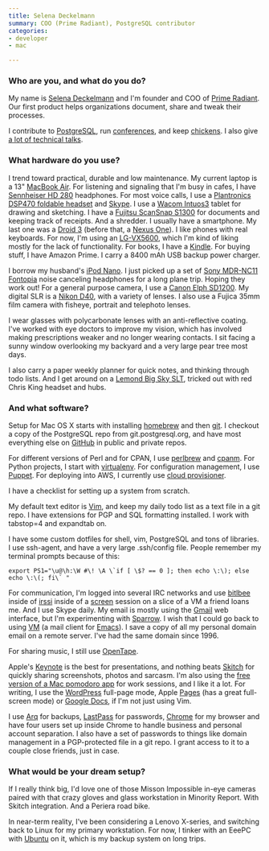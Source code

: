 ```yaml
---
title: Selena Deckelmann
summary: COO (Prime Radiant), PostgreSQL contributor
categories:
- developer
- mac

---
```


### Who are you, and what do you do?

My name is [Selena Deckelmann](http://www.chesnok.com/daily/ "Selena's weblog.") and I'm founder and COO of [Prime Radiant](http://primeradiant.com/ "Prime Radiant's website."). Our first product helps organizations document, share and tweak their processes.

I contribute to [PostgreSQL][], run [conferences](http://postgresopen.org/ "The Postgres Open conference site."), and keep [chickens](http://blip.tv/aj-/selena-deckelmann-how-to-kill-three-chickens-in-three-years-1805373 "Selena's talk on how to kill chickens."). I also give [a lot of technical talks](http://www.chesnok.com/daily/conferences/ "A list of Selena's talks and conferences.").

### What hardware do you use?

I trend toward practical, durable and low maintenance. My current laptop is a 13" [MacBook Air][macbook-air]. For listening and signaling that I'm busy in cafes, I have [Sennheiser HD 280][hd-280-pro] headphones. For most voice calls, I use a [Plantronics DSP470 foldable headset][audio-470-usb] and [Skype][]. I use a [Wacom Intuos3][intuos] tablet for drawing and sketching. I have a [Fujitsu ScanSnap S1300][scansnap-s1300] for documents and keeping track of receipts. And a shredder. I usually have a smartphone. My last one was a [Droid 3][droid-3] (before that, a [Nexus One][nexus-one]). I like phones with real keyboards. For now, I'm using an [LG-VX5600][accolade-vx5600], which I'm kind of liking mostly for the lack of functionality. For books, I have a [Kindle][]. For buying stuff, I have Amazon Prime. I carry a 8400 mAh USB backup power charger.

I borrow my husband's [iPod Nano][ipod-nano]. I just picked up a set of [Sony MDR-NC11 Fontopia][mdr-nc11] noise canceling headphones for a long plane trip. Hoping they work out! For a general purpose camera, I use a [Canon Elph SD1200][powershot-sd1200-is]. My digital SLR is a [Nikon D40][d40], with a variety of lenses. I also use a Fujica 35mm film camera with fisheye, portrait and telephoto lenses.

I wear glasses with polycarbonate lenses with an anti-reflective coating. I've worked with eye doctors to improve my vision, which has involved making prescriptions weaker and no longer wearing contacts. I sit facing a sunny window overlooking my backyard and a very large pear tree most days. 

I also carry a paper weekly planner for quick notes, and thinking through todo lists. And I get around on a [Lemond Big Sky SLT][big-sky-slt], tricked out with red Chris King headset and hubs.

### And what software?

Setup for Mac OS X starts with installing [homebrew][] and then [git][]. I checkout a copy of the PostgreSQL repo from git.postgresql.org, and have most everything else on [GitHub][] in public and private repos. 

For different versions of Perl and for CPAN, I use [perlbrew][] and [cpanm][cpanminus]. For Python projects, I start with [virtualenv][]. For configuration management, I use [Puppet][]. For deploying into AWS, I currently use [cloud provisioner][puppet-cloud-provisioner].

I have a checklist for setting up a system from scratch.

My default text editor is [Vim][], and keep my daily todo list as a text file in a git repo. I have extensions for PGP and SQL formatting installed. I work with tabstop=4 and expandtab on.

I have some custom dotfiles for shell, vim, PostgreSQL and tons of libraries. I use ssh-agent, and have a very large .ssh/config file. People remember my terminal prompts because of this: 

    export PS1="\u@\h:\W #\! \A \`if [ \$? == 0 ]; then echo \:\); else echo \:\(; fi\` "

For communication, I'm logged into several IRC networks and use [bitlbee][] inside of [irssi][] inside of a [screen][] session on a slice of a VM a friend loans me. And I use Skype daily. My email is mostly using the [Gmail][] web interface, but I'm experimenting with [Sparrow][]. I wish that I could go back to using [VM][] (a mail client for [Emacs][]). I save a copy of all my personal domain email on a remote server. I've had the same domain since 1996.

For sharing music, I still use [OpenTape][].

Apple's [Keynote][] is the best for presentations, and nothing beats [Skitch][] for quickly sharing screenshots, photos and sarcasm. I'm also using the [free version of a Mac pomodoro app][pomodoro] for work sessions, and I like it a lot. For writing, I use the [WordPress][] full-page mode, Apple [Pages][] (has a great full-screen mode) or [Google Docs][google-docs], if I'm not just using Vim.

I use [Arq][] for backups, [LastPass][] for passwords, [Chrome][] for my browser and have four users set up inside Chrome to handle business and personal account separation. I also have a set of passwords to things like domain management in a PGP-protected file in a git repo. I grant access to it to a couple close friends, just in case.

### What would be your dream setup?

If I really think big, I'd love one of those Misson Impossible in-eye cameras paired with that crazy gloves and glass workstation in Minority Report. With Skitch integration. And a Periera road bike.

In near-term reality, I've been considering a Lenovo X-series, and switching back to Linux for my primary workstation. For now, I tinker with an EeePC with [Ubuntu][] on it, which is my backup system on long trips.

[accolade-vx5600]: https://www.lg.com/us/support-mobile/lg-LGVX5600 "A phone."
[audio-470-usb]: https://www.amazon.com/Plantronics-Foldable-USB-Optimized-470/dp/B000VVXO7E "A USB-based headset."
[big-sky-slt]: http://www.bikepedia.com/QuickBike/BikeSpecs.aspx?Year=2005&Brand=LeMond&Model=Big+Sky+SLT&Type=bike "A bike."
[d40]: https://www.nikonusa.com/en/Nikon-Products/Product-Archive/Digital-SLR-Cameras/25420/D40.html "A 6.1 megapixel digital SLR camera."
[droid-3]: https://en.wikipedia.org/wiki/Droid_3 "An Android-based smartphone."
[hd-280-pro]: https://www.amazon.com/Sennheiser-HD-280-Pro-Headphones/dp/B000065BPB "Closed stereo headphones."
[intuos]: https://www.wacom.com/en-us/products/pen-tablets/intuos "A pen tablet."
[ipod-nano]: https://www.apple.com/ipod-nano/ "A small music player."
[kindle]: https://www.amazon.com/Kindle-Ereader-ebook-reader/dp/B007HCCNJU "A digital book reader."
[macbook-air]: https://www.apple.com/macbook-air/ "A very thin laptop."
[mdr-nc11]: https://www.amazon.com/Sony-Canceling-Headphones-Discontinued-Manufacturer/dp/B0009SAN3W "Noise-cancelling headphones."
[nexus-one]: https://en.wikipedia.org/wiki/Nexus_One "An Android-based smartphone."
[powershot-sd1200-is]: https://www.amazon.com/Canon-SD1200IS-Stabilized-Dark-Gray/dp/B001SER492 "A 10 megapixel digital camera."
[scansnap-s1300]: http://www.fujitsu.com/us/services/computing/peripherals/scanners/scansnap/s1300.html "A portable scanner."
[arq]: https://www.arqbackup.com/ "S3-based backup for the Mac."
[bitlbee]: https://www.bitlbee.org/main.php/news.r.html "An IM to IRC proxy server."
[chrome]: https://www.google.com/intl/en/chrome/browser/ "A WebKit-based browser, where each tab runs in its own thread."
[cpanminus]: https://github.com/miyagawa/cpanminus "A script for working with CPAN modules."
[emacs]: http://www.gnu.org/software/emacs/ "A free open-source text editor."
[git]: https://git-scm.com/ "A version control system."
[github]: https://github.com/ "A Git code repository service."
[gmail]: https://mail.google.com/mail/ "Web-based email."
[google-docs]: https://en.wikipedia.org/wiki/Google_Docs "A web-based office suite."
[homebrew]: http://brew.sh "Command-line package manager for Mac OS X."
[irssi]: https://irssi.org/ "A CLI irc client."
[keynote]: https://www.apple.com/keynote/ "Presentation software for the Mac."
[lastpass]: https://lastpass.com/ "A password manager."
[opentape]: http://opentape.fm/ "Software for making and hosting online mixtapes."
[pages]: https://www.apple.com/pages/ "A Mac word processor and layout tool from Apple."
[perlbrew]: https://perlbrew.pl/ "A tool for building self-contained Perl environments."
[pomodoro]: http://pomodoro.ugolandini.com/ "Mac software for better managing your time."
[postgresql]: https://www.postgresql.org/ "A relational database server."
[puppet-cloud-provisioner]: https://forge.puppetlabs.com/puppetlabs/cloud_provisioner "A Puppet module for working with cloud instances."
[puppet]: https://projects.puppetlabs.com/projects/puppet "A tool for automating tasks on *nix systems."
[screen]: http://www.gnu.org/software/screen/ "Think of it as tabs for your *nix terminal."
[skitch]: https://evernote.com/skitch/ "An always-on image editor for the Mac."
[skype]: https://www.skype.com/en/ "Voice and video chat software."
[sparrow]: http://www.gmail.com/intl/en/mail/help/sparrow.html "A mail client for the Mac with a funky UI."
[ubuntu]: https://www.ubuntu.com/ "A Unix distribution."
[vim]: https://www.vim.org/ "A command-line text editor."
[virtualenv]: https://pypi.python.org/pypi/virtualenv "A tool for building self-contained Python environments."
[vm]: https://launchpad.net/vm "An email client for Emacs."
[wordpress]: https://wordpress.com/ "Weblog publishing software."
